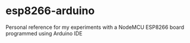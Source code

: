 # esp8266-arduino
Personal reference for my experiments with a NodeMCU ESP8266 board programmed using Arduino IDE
